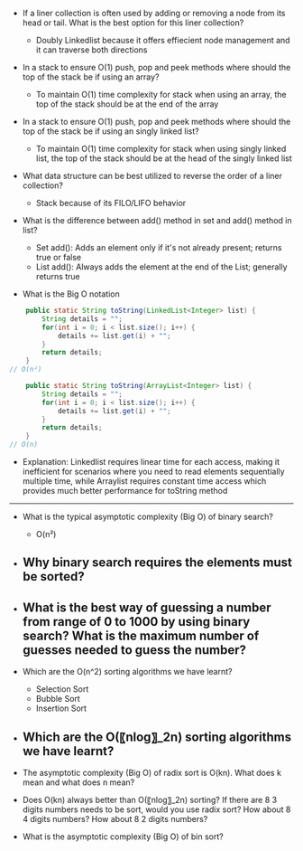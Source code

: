 - If a liner collection is often used by adding or removing a node from its head or tail. What is the best option for this liner collection?
	- Doubly Linkedlist because it offers effiecient node management and it can traverse both directions

- In a stack to ensure O(1) push, pop and peek methods where should the top of the stack be if using an array?
	- To maintain O(1) time complexity for stack when using an array, the top of the stack should be at the end of the array

- In a stack to ensure O(1) push, pop and peek methods where should the top of the stack be if using an singly linked list?
	- To maintain O(1) time complexity for stack when using singly linked list, the top of the stack should be at the head of the singly linked list

- What data structure can be best utilized to reverse the order of a liner collection?
	- Stack because of its FILO/LIFO behavior

- What is the difference between add() method in set and add() method in list?
	- Set add(): Adds an element only if it's not already present; returns true or false
	- List add(): Always adds the element at the end of the List; generally returns true

- What is the Big O notation
```Java
    public static String toString(LinkedList<Integer> list) {
        String details = "";
        for(int i = 0; i < list.size(); i++) {
            details += list.get(i) + "";
        }
        return details;
    }
// O(n²)
```

```Java
    public static String toString(ArrayList<Integer> list) {
        String details = "";
        for(int i = 0; i < list.size(); i++) {
            details += list.get(i) + "";
        }
        return details;
    }
// O(n)
```

- Explanation: Linkedlist requires linear time for each access, making it inefficient for scenarios where you need to read elements sequentially multiple time, while Arraylist requires constant time access which provides much better performance for toString method
---

- What is the typical asymptotic complexity (Big O) of binary search?
	- O(n²)

- Why binary search requires the elements must be sorted?
	- 

- What is the best way of guessing a number from range of 0 to 1000 by using binary search? What is the maximum number of guesses needed to guess the number?
	- 

- Which are the O(n^2) sorting algorithms we have learnt?
	- Selection Sort
	- Bubble Sort
	- Insertion Sort

- Which are the O(〖nlog〗_2⁡n) sorting algorithms we have learnt?
	- 

- The asymptotic complexity (Big O) of radix sort is O(kn). What does k mean and what does n mean?

- Does O(kn) always better than O(〖nlog〗_2⁡n) sorting? If there are 8 3 digits numbers needs to be sort, would you use radix sort? How about 8 4 digits numbers? How about 8 2 digits numbers?

- What is the asymptotic complexity (Big O) of bin sort?